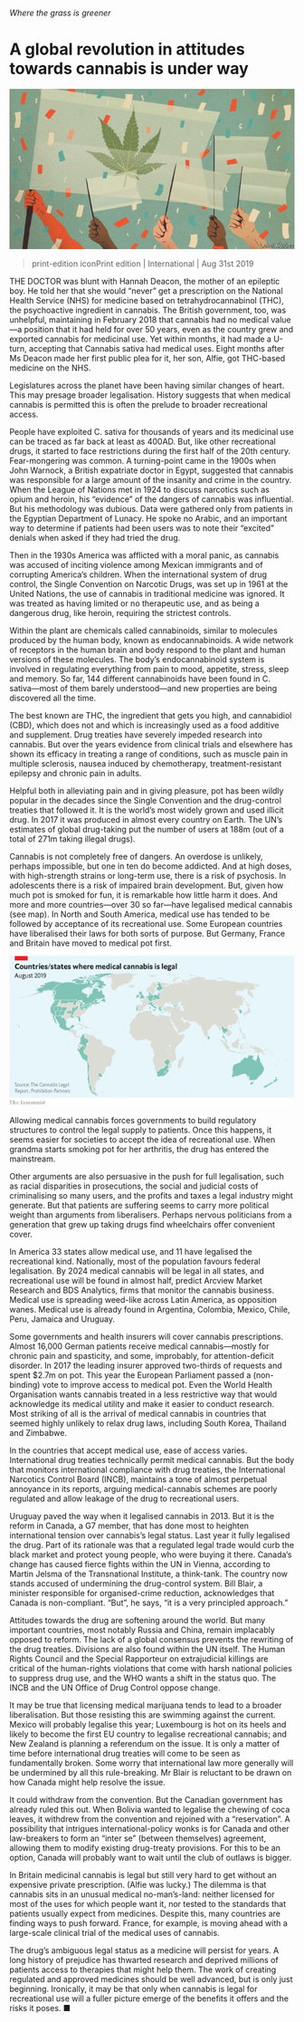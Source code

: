 ###### Where the grass is greener

# A global revolution in attitudes towards cannabis is under way 

![image](images/20190831_IRD001.jpg) 

> print-edition iconPrint edition | International | Aug 31st 2019 

THE DOCTOR was blunt with Hannah Deacon, the mother of an epileptic boy. He told her that she would “never” get a prescription on the National Health Service (NHS) for medicine based on tetrahydrocannabinol (THC), the psychoactive ingredient in cannabis. The British government, too, was unhelpful, maintaining in February 2018 that cannabis had no medical value—a position that it had held for over 50 years, even as the country grew and exported cannabis for medicinal use. Yet within months, it had made a U-turn, accepting that Cannabis sativa had medical uses. Eight months after Ms Deacon made her first public plea for it, her son, Alfie, got THC-based medicine on the NHS. 

Legislatures across the planet have been having similar changes of heart. This may presage broader legalisation. History suggests that when medical cannabis is permitted this is often the prelude to broader recreational access. 

People have exploited C. sativa for thousands of years and its medicinal use can be traced as far back at least as 400AD. But, like other recreational drugs, it started to face restrictions during the first half of the 20th century. Fear-mongering was common. A turning-point came in the 1900s when John Warnock, a British expatriate doctor in Egypt, suggested that cannabis was responsible for a large amount of the insanity and crime in the country. When the League of Nations met in 1924 to discuss narcotics such as opium and heroin, his “evidence” of the dangers of cannabis was influential. But his methodology was dubious. Data were gathered only from patients in the Egyptian Department of Lunacy. He spoke no Arabic, and an important way to determine if patients had been users was to note their “excited” denials when asked if they had tried the drug. 

Then in the 1930s America was afflicted with a moral panic, as cannabis was accused of inciting violence among Mexican immigrants and of corrupting America’s children. When the international system of drug control, the Single Convention on Narcotic Drugs, was set up in 1961 at the United Nations, the use of cannabis in traditional medicine was ignored. It was treated as having limited or no therapeutic use, and as being a dangerous drug, like heroin, requiring the strictest controls. 

Within the plant are chemicals called cannabinoids, similar to molecules produced by the human body, known as endocannabinoids. A wide network of receptors in the human brain and body respond to the plant and human versions of these molecules. The body’s endocannabinoid system is involved in regulating everything from pain to mood, appetite, stress, sleep and memory. So far, 144 different cannabinoids have been found in C. sativa—most of them barely understood—and new properties are being discovered all the time. 

The best known are THC, the ingredient that gets you high, and cannabidiol (CBD), which does not and which is increasingly used as a food additive and supplement. Drug treaties have severely impeded research into cannabis. But over the years evidence from clinical trials and elsewhere has shown its efficacy in treating a range of conditions, such as muscle pain in multiple sclerosis, nausea induced by chemotherapy, treatment-resistant epilepsy and chronic pain in adults. 

Helpful both in alleviating pain and in giving pleasure, pot has been wildly popular in the decades since the Single Convention and the drug-control treaties that followed it. It is the world’s most widely grown and used illicit drug. In 2017 it was produced in almost every country on Earth. The UN’s estimates of global drug-taking put the number of users at 188m (out of a total of 271m taking illegal drugs). 

Cannabis is not completely free of dangers. An overdose is unlikely, perhaps impossible, but one in ten do become addicted. And at high doses, with high-strength strains or long-term use, there is a risk of psychosis. In adolescents there is a risk of impaired brain development. But, given how much pot is smoked for fun, it is remarkable how little harm it does. And more and more countries—over 30 so far—have legalised medical cannabis (see map). In North and South America, medical use has tended to be followed by acceptance of its recreational use. Some European countries have liberalised their laws for both sorts of purpose. But Germany, France and Britain have moved to medical pot first. 

![image](images/20190831_IRM970.png) 

Allowing medical cannabis forces governments to build regulatory structures to control the legal supply to patients. Once this happens, it seems easier for societies to accept the idea of recreational use. When grandma starts smoking pot for her arthritis, the drug has entered the mainstream. 

Other arguments are also persuasive in the push for full legalisation, such as racial disparities in prosecutions, the social and judicial costs of criminalising so many users, and the profits and taxes a legal industry might generate. But that patients are suffering seems to carry more political weight than arguments from liberalisers. Perhaps nervous politicians from a generation that grew up taking drugs find wheelchairs offer convenient cover. 

In America 33 states allow medical use, and 11 have legalised the recreational kind. Nationally, most of the population favours federal legalisation. By 2024 medical cannabis will be legal in all states, and recreational use will be found in almost half, predict Arcview Market Research and BDS Analytics, firms that monitor the cannabis business. Medical use is spreading weed-like across Latin America, as opposition wanes. Medical use is already found in Argentina, Colombia, Mexico, Chile, Peru, Jamaica and Uruguay. 

Some governments and health insurers will cover cannabis prescriptions. Almost 16,000 German patients receive medical cannabis—mostly for chronic pain and spasticity, and some, improbably, for attention-deficit disorder. In 2017 the leading insurer approved two-thirds of requests and spent $2.7m on pot. This year the European Parliament passed a (non-binding) vote to improve access to medical pot. Even the World Health Organisation wants cannabis treated in a less restrictive way that would acknowledge its medical utility and make it easier to conduct research. Most striking of all is the arrival of medical cannabis in countries that seemed highly unlikely to relax drug laws, including South Korea, Thailand and Zimbabwe. 

In the countries that accept medical use, ease of access varies. International drug treaties technically permit medical cannabis. But the body that monitors international compliance with drug treaties, the International Narcotics Control Board (INCB), maintains a tone of almost perpetual annoyance in its reports, arguing medical-cannabis schemes are poorly regulated and allow leakage of the drug to recreational users. 

Uruguay paved the way when it legalised cannabis in 2013. But it is the reform in Canada, a G7 member, that has done most to heighten international tension over cannabis’s legal status. Last year it fully legalised the drug. Part of its rationale was that a regulated legal trade would curb the black market and protect young people, who were buying it there. Canada’s change has caused fierce fights within the UN in Vienna, according to Martin Jelsma of the Transnational Institute, a think-tank. The country now stands accused of undermining the drug-control system. Bill Blair, a minister responsible for organised-crime reduction, acknowledges that Canada is non-compliant. “But”, he says, “it is a very principled approach.” 

Attitudes towards the drug are softening around the world. But many important countries, most notably Russia and China, remain implacably opposed to reform. The lack of a global consensus prevents the rewriting of the drug treaties. Divisions are also found within the UN itself. The Human Rights Council and the Special Rapporteur on extrajudicial killings are critical of the human-rights violations that come with harsh national policies to suppress drug use, and the WHO wants a shift in the status quo. The INCB and the UN Office of Drug Control oppose change. 

It may be true that licensing medical marijuana tends to lead to a broader liberalisation. But those resisting this are swimming against the current. Mexico will probably legalise this year; Luxembourg is hot on its heels and likely to become the first EU country to legalise recreational cannabis; and New Zealand is planning a referendum on the issue. It is only a matter of time before international drug treaties will come to be seen as fundamentally broken. Some worry that international law more generally will be undermined by all this rule-breaking. Mr Blair is reluctant to be drawn on how Canada might help resolve the issue. 

It could withdraw from the convention. But the Canadian government has already ruled this out. When Bolivia wanted to legalise the chewing of coca leaves, it withdrew from the convention and rejoined with a “reservation”. A possibility that intrigues international-policy wonks is for Canada and other law-breakers to form an “inter se” (between themselves) agreement, allowing them to modify existing drug-treaty provisions. For this to be an option, Canada will probably want to wait until the club of outlaws is bigger. 

In Britain medicinal cannabis is legal but still very hard to get without an expensive private prescription. (Alfie was lucky.) The dilemma is that cannabis sits in an unusual medical no-man’s-land: neither licensed for most of the uses for which people want it, nor tested to the standards that patients usually expect from medicines. Despite this, many countries are finding ways to push forward. France, for example, is moving ahead with a large-scale clinical trial of the medical uses of cannabis. 

The drug’s ambiguous legal status as a medicine will persist for years. A long history of prejudice has thwarted research and deprived millions of patients access to therapies that might help them. The work of creating regulated and approved medicines should be well advanced, but is only just beginning. Ironically, it may be that only when cannabis is legal for recreational use will a fuller picture emerge of the benefits it offers and the risks it poses. ■ 


